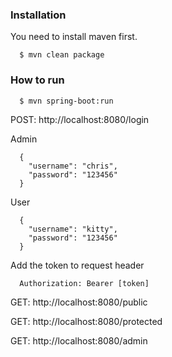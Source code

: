 ### Installation

  You need to install maven first.

      $ mvn clean package


### How to run 


      $ mvn spring-boot:run 


  POST: http://localhost:8080/login

  Admin

      {
        "username": "chris",
        "password": "123456"
      }
  

  User

      {
        "username": "kitty",
        "password": "123456"
      }

  
  Add the token to request header
  

      Authorization: Bearer [token]

  
  GET: http://localhost:8080/public
  
  GET: http://localhost:8080/protected
  
  GET: http://localhost:8080/admin